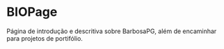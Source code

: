 # BIOPage
 Página de introdução e descritiva sobre BarbosaPG, além de encaminhar para projetos de portifólio.
